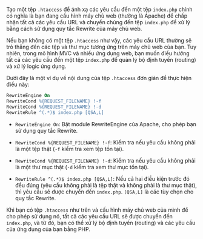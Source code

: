Tạo một tệp `.htaccess` để ánh xạ các yêu cầu đến một tệp `index.php` chính có nghĩa là bạn đang cấu hình máy chủ web (thường là Apache) để chấp nhận tất cả các yêu cầu URL và chuyển chúng đến tệp `index.php` để xử lý bằng cách sử dụng quy tắc Rewrite của máy chủ web.

Nếu bạn không có một tệp `.htaccess` như vậy, các yêu cầu URL thường sẽ trỏ thẳng đến các tệp và thư mục tương ứng trên máy chủ web của bạn. Tuy nhiên, trong mô hình MVC và nhiều ứng dụng web, bạn muốn điều hướng tất cả các yêu cầu đến một tệp `index.php` để quản lý bộ định tuyến (routing) và xử lý logic ứng dụng.

Dưới đây là một ví dụ về nội dung của tệp `.htaccess` đơn giản để thực hiện điều này:

```apache
RewriteEngine On
RewriteCond %{REQUEST_FILENAME} !-f
RewriteCond %{REQUEST_FILENAME} !-d
RewriteRule ^(.*)$ index.php [QSA,L]
```

-   `RewriteEngine On`: Bật module RewriteEngine của Apache, cho phép bạn sử dụng quy tắc Rewrite.

-   `RewriteCond %{REQUEST_FILENAME} !-f`: Kiểm tra nếu yêu cầu không phải là một tệp thật (`-f` kiểm tra xem tệp tồn tại).

-   `RewriteCond %{REQUEST_FILENAME} !-d`: Kiểm tra nếu yêu cầu không phải là một thư mục thật (`-d` kiểm tra xem thư mục tồn tại).

-   `RewriteRule ^(.*)$ index.php [QSA,L]`: Nếu cả hai điều kiện trước đó đều đúng (yêu cầu không phải là tệp thật và không phải là thư mục thật), thì yêu cầu sẽ được chuyển đến `index.php`. `[QSA,L]` là các tùy chọn cho quy tắc Rewrite.

Khi bạn có tệp `.htaccess` như trên và cấu hình máy chủ web của mình để cho phép sử dụng nó, tất cả các yêu cầu URL sẽ được chuyển đến `index.php`, và từ đó, bạn có thể xử lý bộ định tuyến (routing) và các yêu cầu của ứng dụng của bạn bằng PHP.
